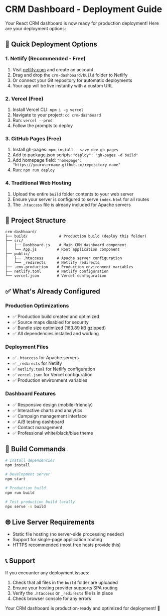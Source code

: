# CRM Dashboard - Deployment Guide

Your React CRM dashboard is now ready for production deployment! Here are your deployment options:

## 🚀 Quick Deployment Options

### 1. Netlify (Recommended - Free)
1. Visit [netlify.com](https://netlify.com) and create an account
2. Drag and drop the `crm-dashboard/build` folder to Netlify
3. Or connect your Git repository for automatic deployments
4. Your app will be live instantly with a custom URL

### 2. Vercel (Free)
1. Install Vercel CLI: `npm i -g vercel`
2. Navigate to your project: `cd crm-dashboard`
3. Run: `vercel --prod`
4. Follow the prompts to deploy

### 3. GitHub Pages (Free)
1. Install gh-pages: `npm install --save-dev gh-pages`
2. Add to package.json scripts: `"deploy": "gh-pages -d build"`
3. Add homepage field: `"homepage": "https://yourusername.github.io/repository-name"`
4. Run: `npm run deploy`

### 4. Traditional Web Hosting
1. Upload the entire `build` folder contents to your web server
2. Ensure your server is configured to serve `index.html` for all routes
3. The `.htaccess` file is already included for Apache servers

## 📁 Project Structure
```
crm-dashboard/
├── build/              # Production build (deploy this folder)
├── src/
│   ├── Dashboard.js    # Main CRM dashboard component
│   └── App.js         # Root application component
├── public/
│   ├── .htaccess      # Apache server configuration
│   └── _redirects     # Netlify redirects
├── .env.production    # Production environment variables
├── netlify.toml       # Netlify configuration
└── vercel.json        # Vercel configuration
```

## ✅ What's Already Configured

### Production Optimizations
- ✅ Production build created and optimized
- ✅ Source maps disabled for security
- ✅ Bundle size optimized (163.89 kB gzipped)
- ✅ All dependencies installed and working

### Deployment Files
- ✅ `.htaccess` for Apache servers
- ✅ `_redirects` for Netlify
- ✅ `netlify.toml` for Netlify configuration
- ✅ `vercel.json` for Vercel configuration
- ✅ Production environment variables

### Dashboard Features
- ✅ Responsive design (mobile-friendly)
- ✅ Interactive charts and analytics
- ✅ Campaign management interface
- ✅ A/B testing dashboard
- ✅ Contact management
- ✅ Professional white/black/blue theme

## 🔧 Build Commands
```bash
# Install dependencies
npm install

# Development server
npm start

# Production build
npm run build

# Test production build locally
npx serve -s build
```

## 🌐 Live Server Requirements
- Static file hosting (no server-side processing needed)
- Support for single-page application routing
- HTTPS recommended (most free hosts provide this)

## 📞 Support
If you encounter any deployment issues:
1. Check that all files in the `build` folder are uploaded
2. Ensure your hosting provider supports SPA routing
3. Verify the `.htaccess` or `_redirects` file is in place
4. Check browser console for any errors

Your CRM dashboard is production-ready and optimized for deployment! 🎉